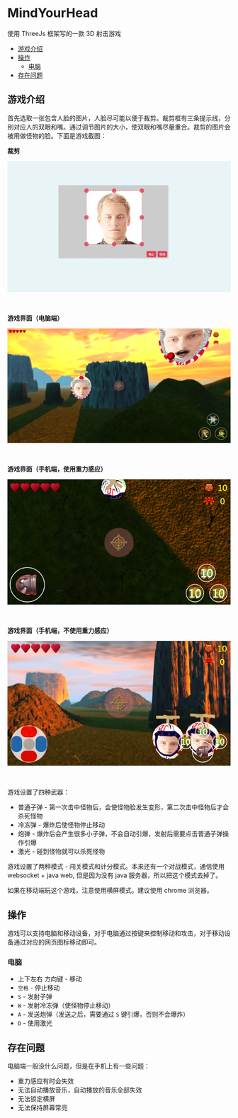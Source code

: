 # MindYourHead
使用 ThreeJs 框架写的一款 3D 射击游戏

<!-- toc -->

- [游戏介绍](#%E6%B8%B8%E6%88%8F%E4%BB%8B%E7%BB%8D)
- [操作](#%E6%93%8D%E4%BD%9C)
  * [电脑](#%E7%94%B5%E8%84%91)
- [存在问题](#%E5%AD%98%E5%9C%A8%E9%97%AE%E9%A2%98)

<!-- tocstop -->

## 游戏介绍

首先选取一张包含人脸的图片，人脸尽可能以便于裁剪。裁剪框有三条提示线，分别对应人的双眼和嘴。通过调节图片的大小，使双眼和嘴尽量重合。裁剪的图片会被用做怪物的脸。下面是游戏截图：

**裁剪**  

![](images/demo/crop.png)

<br />

**游戏界面（电脑端）**  

![](images/demo/game.png)

<br />

**游戏界面（手机端，使用重力感应）**

![](images/demo/phone2.png)

<br />

**游戏界面（手机端，不使用重力感应）**

![](images/demo/phone.png)

<br />

游戏设置了四种武器：
* 普通子弹 - 第一次击中怪物后，会使怪物脸发生变形，第二次击中怪物后才会杀死怪物
* 冷冻弹 - 爆炸后使怪物停止移动
* 炮弹 - 爆炸后会产生很多小子弹，不会自动引爆，发射后需要点击普通子弹操作引爆
* 激光 - 碰到怪物就可以杀死怪物

游戏设置了两种模式 - 闯关模式和计分模式。本来还有一个对战模式，通信使用 websocket + java web, 但是因为没有 java 服务器，所以把这个模式去掉了。

如果在移动端玩这个游戏，注意使用横屏模式。建议使用 chrome 浏览器。

## 操作
游戏可以支持电脑和移动设备，对于电脑通过按键来控制移动和攻击，对于移动设备通过对应的网页图标移动即可。

### 电脑
* 上下左右 方向键 - 移动
* `空格` - 停止移动
* `S` - 发射子弹
* `W` - 发射冷冻弹（使怪物停止移动） 
* `A` - 发送炮弹（发送之后，需要通过 `S` 键引爆，否则不会爆炸）
* `D` - 使用激光

## 存在问题
电脑端一般没什么问题，但是在手机上有一些问题：
* 重力感应有时会失效
* 无法自动播放音乐，自动播放的音乐全部失效
* 无法锁定横屏
* 无法保持屏幕常亮